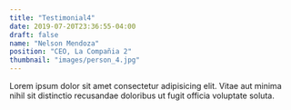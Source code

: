 ```yaml
---
title: "Testimonial4"
date: 2019-07-20T23:36:55-04:00
draft: false
name: "Nelson Mendoza"
position: "CEO, La Compañia 2"
thumbnail: "images/person_4.jpg"
---
```

Lorem ipsum dolor sit amet consectetur adipisicing elit. Vitae aut minima nihil sit distinctio recusandae doloribus ut fugit officia voluptate soluta.
